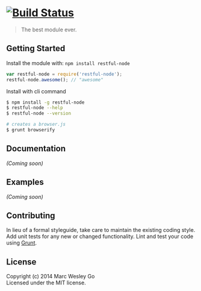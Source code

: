 #  [![Build Status](https://secure.travis-ci.org/WesleyGo/restful-node.png?branch=master)](http://travis-ci.org/WesleyGo/restful-node)

> The best module ever.


## Getting Started

Install the module with: `npm install restful-node`

```js
var restful-node = require('restful-node');
restful-node.awesome(); // "awesome"
```

Install with cli command

```sh
$ npm install -g restful-node
$ restful-node --help
$ restful-node --version
```


```sh
# creates a browser.js
$ grunt browserify
```



## Documentation

_(Coming soon)_


## Examples

_(Coming soon)_


## Contributing

In lieu of a formal styleguide, take care to maintain the existing coding style. Add unit tests for any new or changed functionality. Lint and test your code using [Grunt](http://gruntjs.com).


## License

Copyright (c) 2014 Marc Wesley Go  
Licensed under the MIT license.

